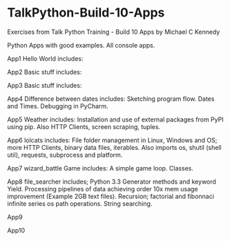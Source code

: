 # TalkPython-Build-10-Apps
Exercises from Talk Python Training - Build 10 Apps by Michael C Kennedy

Python Apps with good examples.
All console apps.

App1 Hello World includes:

App2 Basic stuff includes:

App3 Basic stuff includes:

App4 Difference between dates includes:
  Sketching program flow.
  Dates and Times.
  Debugging in PyCharm.
  
App5 Weather includes:
Installation and use of external packages from PyPI using pip.
Also HTTP Clients, screen scraping, tuples.

App6 lolcats includes:
File folder management in Linux, Windows and OS; more HTTP Clients, binary data files, iterables.
Also imports os, shutil (shell util), requests, subprocess and platform.

App7 wizard_battle Game includes:
A simple game loop. Classes.

App8 file_searcher includes;
Python 3.3 Generator methods and keyword Yield.
Processing pipelines of data achieving order 10x mem usage improvement (Example 2GB text files).
Recursion; factorial and fibonnaci infinite series
os path operations.
String searching.

App9

App10

